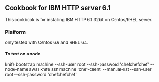 
## Cookbook for IBM HTTP server 6.1
This cookbook is for installing IBM HTTP 6.1 32bit on Centos/RHEL server.

### Platform
only tested with Centos 6.6 and RHEL 6.5.


#### To test on a node
knife bootstrap machine --ssh-user root --ssh-password 'chefchefchef' --node-name aws1
knife ssh machine 'chef-client' --manual-list --ssh-user root --ssh-password 'chefchefchef' 